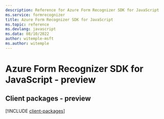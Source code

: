 ```yaml
---
description: Reference for Azure Form Recognizer SDK for JavaScript
ms.service: formrecognizer
title: Azure Form Recognizer SDK for JavaScript
ms.topic: reference
ms.devlang: javascript
ms.data: 08/10/2022
author: witemple-msft
ms.author: witemple
---
```

# Azure Form Recognizer SDK for JavaScript - preview

## Client packages - preview
[!INCLUDE [client-packages](form-recognizer-client-index.md)]